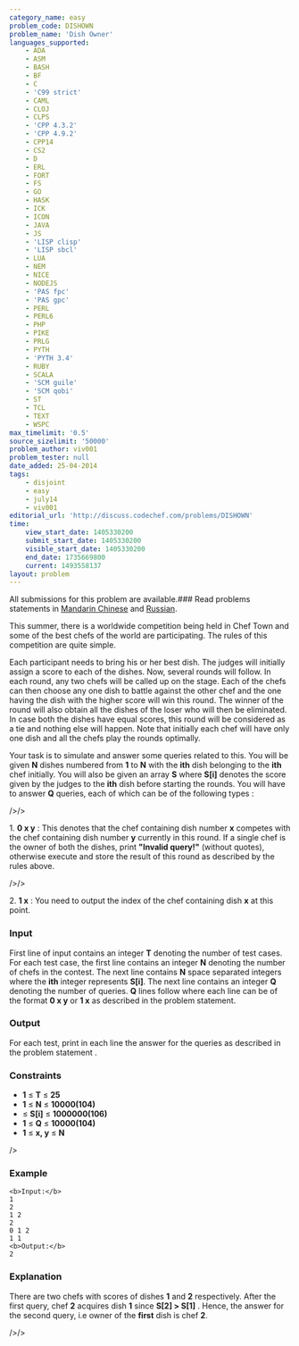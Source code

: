 ```yaml
---
category_name: easy
problem_code: DISHOWN
problem_name: 'Dish Owner'
languages_supported:
    - ADA
    - ASM
    - BASH
    - BF
    - C
    - 'C99 strict'
    - CAML
    - CLOJ
    - CLPS
    - 'CPP 4.3.2'
    - 'CPP 4.9.2'
    - CPP14
    - CS2
    - D
    - ERL
    - FORT
    - FS
    - GO
    - HASK
    - ICK
    - ICON
    - JAVA
    - JS
    - 'LISP clisp'
    - 'LISP sbcl'
    - LUA
    - NEM
    - NICE
    - NODEJS
    - 'PAS fpc'
    - 'PAS gpc'
    - PERL
    - PERL6
    - PHP
    - PIKE
    - PRLG
    - PYTH
    - 'PYTH 3.4'
    - RUBY
    - SCALA
    - 'SCM guile'
    - 'SCM qobi'
    - ST
    - TCL
    - TEXT
    - WSPC
max_timelimit: '0.5'
source_sizelimit: '50000'
problem_author: viv001
problem_tester: null
date_added: 25-04-2014
tags:
    - disjoint
    - easy
    - july14
    - viv001
editorial_url: 'http://discuss.codechef.com/problems/DISHOWN'
time:
    view_start_date: 1405330200
    submit_start_date: 1405330200
    visible_start_date: 1405330200
    end_date: 1735669800
    current: 1493558137
layout: problem
---
```

All submissions for this problem are available.###  Read problems statements in [Mandarin Chinese](http://www.codechef.com/download/translated/JULY14/mandarin/DISHOWN.pdf) and [Russian](http://www.codechef.com/download/translated/JULY14/russian/DISHOWN.pdf).

This summer, there is a worldwide competition being held in Chef Town and some of the best chefs of the world are participating. The rules of this competition are quite simple.

 Each participant needs to bring his or her best dish. The judges will initially assign a score to each of the dishes. Now, several rounds will follow. In each round, any two chefs will be called up on the stage. Each of the chefs can then choose any one dish to battle against the other chef and the one having the dish with the higher score will win this round. The winner of the round will also obtain all the dishes of the loser who will then be eliminated. In case both the dishes have equal scores, this round will be considered as a tie and nothing else will happen. Note that initially each chef will have only one dish and all the chefs play the rounds optimally.

 Your task is to simulate and answer some queries related to this. You will be given **N** dishes numbered from **1** to **N** with the **ith** dish belonging to the **ith** chef initially. You will also be given an array **S** where **S\[i\]** denotes the score given by the judges to the **ith** dish before starting the rounds. You will have to answer **Q** queries, each of which can be of the following types : 

/>/>

1\.  **0 x y** : This denotes that the chef containing dish number **x** competes with the chef containing dish number  **y**  currently in this round. If a single chef is the owner of both the dishes, print **"Invalid query!"** (without quotes), otherwise execute and store the result of this round as described by the rules above. 

/>/>

2\.  **1 x**  : You need to output the index of the chef containing dish **x** at this point.

### Input

First line of input contains an integer **T** denoting the number of test cases. For each test case, the first line contains an integer **N** denoting the number of chefs in the contest. The next line contains **N** space separated integers where the **ith** integer represents **S\[i\]**. The next line contains an integer **Q** denoting the number of queries.  **Q**  lines follow where each line can be of the format  **0 x y**  or  **1 x**  as described in the problem statement.

### Output

 For each test, print in each line the answer for the queries as described in the problem statement .

### Constraints

- **1** ≤ **T** ≤ **25**
- **1** ≤ **N** ≤ **10000(104)**
- ≤ **S\[i\]** ≤ **1000000(106)**
- **1** ≤ **Q** ≤ **10000(104)**
- **1** ≤ **x, y** ≤  **N**


/>

### Example

```
<b>Input:</b>
1
2
1 2
2
0 1 2
1 1
<b>Output:</b>
2

```
### Explanation

There are two chefs with scores of dishes  **1**  and  **2**  respectively. After the first query, chef  **2**  acquires dish  **1**  since  **S\[2\] > S\[1\]** . Hence, the answer for the second query, i.e owner of the **first** dish is chef **2**.

/>/>